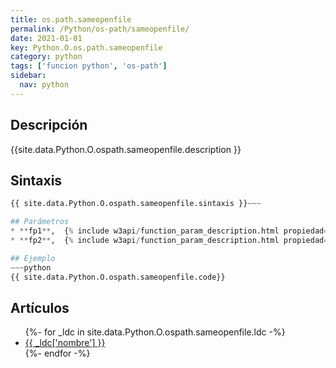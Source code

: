 ```yaml
---
title: os.path.sameopenfile
permalink: /Python/os-path/sameopenfile/
date: 2021-01-01
key: Python.O.os.path.sameopenfile
category: python
tags: ['funcion python', 'os-path']
sidebar: 
  nav: python
---
```


## Descripción
{{site.data.Python.O.ospath.sameopenfile.description }}

## Sintaxis
~~~python
{{ site.data.Python.O.ospath.sameopenfile.sintaxis }}~~~

## Parámetros
* **fp1**,  {% include w3api/function_param_description.html propiedad=site.data.Python.O.os.path.sameopenfile valor="fp1" %}
* **fp2**,  {% include w3api/function_param_description.html propiedad=site.data.Python.O.os.path.sameopenfile valor="fp2" %}

## Ejemplo
~~~python
{{ site.data.Python.O.ospath.sameopenfile.code}}
~~~

## Artículos
<ul>
{%- for _ldc in site.data.Python.O.ospath.sameopenfile.ldc -%}
   <li>
       <a href="{{_ldc['url'] }}">{{ _ldc['nombre'] }}</a>
   </li>
{%- endfor -%}
</ul>
